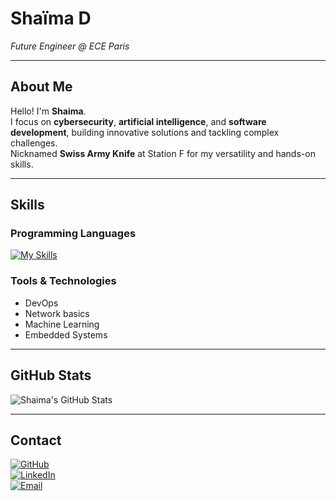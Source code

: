 # Shaïma D

*Future Engineer @ ECE Paris*

---

## About Me
Hello! I'm **Shaima**.  
I focus on **cybersecurity**, **artificial intelligence**, and **software development**, building innovative solutions and tackling complex challenges.  
Nicknamed **Swiss Army Knife** at Station F for my versatility and hands-on skills.

---

## Skills

### Programming Languages
[![My Skills](https://skillicons.dev/icons?i=java,python,cpp,c,js,react,html,css,php,matlab,md,linux,vim,git)](https://skillicons.dev)

### Tools & Technologies

- DevOps
- Network basics
- Machine Learning  
- Embedded Systems

---

## GitHub Stats
![Shaima's GitHub Stats](https://github-readme-stats.vercel.app/api?username=shm0m&show_icons=true&theme=radical&count_private=true)  

---

## Contact
[![GitHub](https://img.shields.io/badge/GitHub-%2312100E.svg?&style=flat-square&logo=github&logoColor=white)](https://github.com/shm0m)  
[![LinkedIn](https://img.shields.io/badge/LinkedIn-%230077B5.svg?&style=flat-square&logo=linkedin&logoColor=white)](https://linkedin.com/in/your-profile)  
[![Email](https://img.shields.io/badge/Email-D14836?style=flat-square&logo=gmail&logoColor=white)](mailto:shaimaderouich18@gmail.com)
